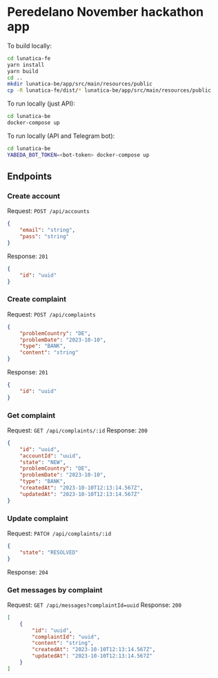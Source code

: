 # Peredelano November hackathon app

To build locally:
```bash
cd lunatica-fe
yarn install
yarn build
cd ..
mkdir lunatica-be/app/src/main/resources/public
cp -R lunatica-fe/dist/* lunatica-be/app/src/main/resources/public
```

To run locally (just API):
```bash
cd lunatica-be
docker-compose up
```

To run locally (API and Telegram bot):
```bash
cd lunatica-be
YABEDA_BOT_TOKEN=<bot-token> docker-compose up
```

## Endpoints

### Create account
Request: `POST /api/accounts`
```json
{
    "email": "string",
    "pass": "string"
}
```

Response: `201`
```json
{
    "id": "uuid"
}
```

### Create complaint
Request: `POST /api/complaints`
```json
{
    "problemCountry": "DE",
    "problemDate": "2023-10-10",
    "type": "BANK",
    "content": "string"
}
```

Response: `201`
```json
{
    "id": "uuid"
}
```

### Get complaint
Request: `GET /api/complaints/:id`
Response: `200`
```json
{
    "id": "uuid",
    "accountId": "uuid",
    "state": "NEW",
    "problemCountry": "DE",
    "problemDate": "2023-10-10",
    "type": "BANK",
    "createdAt": "2023-10-10T12:13:14.567Z",
    "updatedAt": "2023-10-10T12:13:14.567Z"
}
```

### Update complaint
Request: `PATCH /api/complaints/:id`
```json
{
    "state": "RESOLVED"
}
```
Response: `204`

### Get messages by complaint
Request: `GET /api/messages?complaintId=uuid`
Response: `200`
```json
[
    {
        "id": "uuid",
        "complaintId": "uuid",
        "content": "string",
        "createdAt": "2023-10-10T12:13:14.567Z",
        "updatedAt": "2023-10-10T12:13:14.567Z"
    }
]
```

